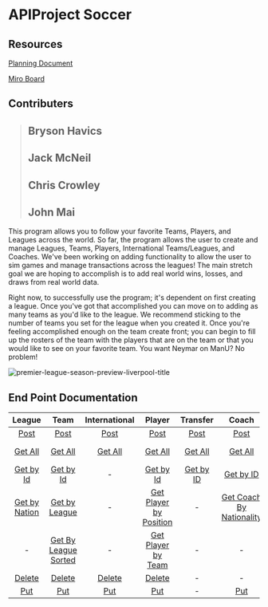 # APIProject Soccer

## Resources
[Planning Document](https://docs.google.com/document/d/1WE3OF6A9noFcLT5HsK31hMWVEH_l-EnV2SKjTlBMiJk/edit?usp=sharing)

[Miro Board](https://miro.com/app/board/o9J_lxJyUuo=/)

## Contributers
> Bryson Havics
> ---
> Jack McNeil
> ---
> Chris Crowley
> ---
> John Mai
> ---

This program allows you to follow your favorite Teams, Players, and Leagues across the world. So far, the program allows the user to create and manage Leagues, Teams, Players, International Teams/Leagues, and Coaches. We've been working on adding functionality to allow the user to sim games and manage transactions across the leagues! The main stretch goal we are hoping to accomplish is to add real world wins, losses, and draws from real world data.

Right now, to successfully use the program; it's dependent on first creating a league. Once you've got that accomplished you can move on to adding as many teams as you'd like to the league. We recommend sticking to the number of teams you set for the league when you created it. Once you're feeling accomplished enough on the team create front; you can begin to fill up the rosters of the team with the players that are on the team or that you would like to see on your favorite team. You want Neymar on ManU? No problem!


![premier-league-season-preview-liverpool-title](https://user-images.githubusercontent.com/87817555/134224470-652449f8-d8ff-450a-82e9-2c96eaaa4498.jpg)


## End Point Documentation
|     League    |         Team         | International |         Player         |  Transfer |           Coach          |    Game   |
|:-------------:|:--------------------:|:-------------:|:----------------------:|:---------:|:------------------------:|:---------:|
|      [Post](EndPointDocs\LeagueEndPoint\LeaguePost.md)     |         [Post](EndPointDocs\TeamEndPointDoc\TeamPost.md)         |      [Post](EndPointDocs\InternationalEndPoint\postInternation.md)     |          [Post](EndPointDocs\PlayerEndPointDoc\PlayerPost.md)          |    [Post](EndPointDocs\Transfer\TransferPost.md)   |           [Post](EndPointDocs\CoachEndPoint\CoachPost.md)           |    [Post](EndPointDocs\GameEndPointDoc\GamePost.md)   |
|    [Get All](EndPointDocs\LeagueEndPoint\LeagueGet.md)    |        [Get All](EndPointDocs\TeamEndPointDoc\TeamGet.md)       |    [Get All](EndPointDocs\InternationalEndPoint\getInternational.Md)    |         [Get All](EndPointDocs\PlayerEndPointDoc\PlayerGet.md)        |  [Get All](EndPointDocs\Transfer\TransferGetAll.md)  |          [Get All](EndPointDocs\CoachEndPoint\CoachGet.md)         |  [Get All](EndPointDocs\GameEndPointDoc\GameGet.md)  |
|   [Get by Id](EndPointDocs\LeagueEndPoint\LeagueGetById.md)   |       [Get by Id](EndPointDocs\TeamEndPointDoc\TeamGetById.md)      |       -       |        [Get by Id](EndPointDocs\PlayerEndPointDoc\PlayerGetById.md)       | [Get by ID](EndPointDocs\Transfer\TransferGetById.md) |         [Get by ID](EndPointDocs\CoachEndPoint\CoachGetById.md)        | [Get by Id](EndPointDocs\GameEndPointDoc\GetGameById.md) |
| [Get by Nation](EndPointDocs\LeagueEndPoint\LeagueGetByNation.md) |     [Get by League](EndPointDocs\TeamEndPointDoc\TeamGetByLeague.md)    |       -       | [Get Player by Position](EndPointDocs\PlayerEndPointDoc\PlayerGetByPostion.md) |     -     | [Get Coach By Nationality](EndPointDocs\CoachEndPoint\CoachGetByNationality.md) |     -     |
|       -       | [Get By League Sorted](EndPointDocs\TeamEndPointDoc\TeamGetTeamsByLeagueSorted.md) |       -       |   [Get Player by Team](EndPointDocs\PlayerEndPointDoc\PlayerGetByTeam.md)   |     -     |             -            |     -     |
|     [Delete](EndPointDocs\LeagueEndPoint\LeagueDelete.md)    |        [Delete](EndPointDocs\TeamEndPointDoc\TeamDelete.md)        |     [Delete](EndPointDocs\InternationalEndPoint\deleteInternational.md)    |         [Delete](EndPointDocs\PlayerEndPointDoc\PlayerDelete.md)         |     -     |             -            |   [Delete](EndPointDocs\GameEndPointDoc\GameDelete.md)  |
|      [Put](EndPointDocs\LeagueEndPoint\LeagueUpdate.md)      |          [Put](EndPointDocs\TeamEndPointDoc\TeamPut.md)         |      [Put](EndPointDocs\InternationalEndPoint\updateInternational.md)      |           [Put](EndPointDocs\PlayerEndPointDoc\PlayerPut.md)          |     -     |            [Put](EndPointDocs\CoachEndPoint\CoachUpdate.md)           |     -     |
